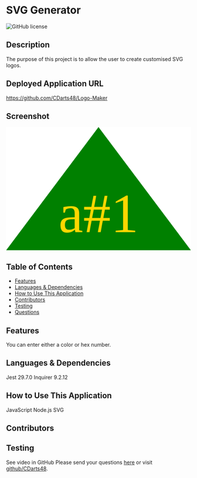 # SVG Generator

![GitHub license](https://img.shields.io/badge/license-APACHE2.0-blue.svg)

## Description

The purpose of this project is to allow the user to create customised SVG logos.

## Deployed Application URL

https://github.com/CDarts48/Logo-Maker

## Screenshot

![alt-text:'Screen shot of app'](https://github.com/CDarts48/Logo-Maker/blob/main/logo.svg)

## Table of Contents

- [Features](#features)
- [Languages & Dependencies](#languagesanddependencies)
- [How to Use This Application](#HowtoUseThisApplication)
- [Contributors](#contributors)
- [Testing](#testing)
- [Questions](#questions)

## Features

You can enter either a color or hex number.

## Languages & Dependencies

Jest 29.7.0 Inquirer 9.2.12

## How to Use This Application

JavaScript Node.js SVG

## Contributors

## Testing

See video in GitHub
Please send your questions [here](mailto:cdartswebdev@gmail.com?subject=[GitHub]%20Dev%20Connect) or visit [github/CDarts48](https://github.com/CDarts48).
